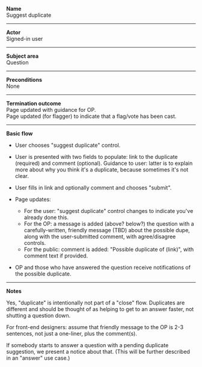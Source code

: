 **Name**  
Suggest duplicate

----

**Actor**  
Signed-in user 

----

**Subject area**  
Question

----

**Preconditions**  
None

----

**Termination outcome**  
Page updated with guidance for OP.  
Page updated (for flagger) to indicate that a flag/vote has been cast.

----

**Basic flow**

- User chooses "suggest duplicate" control.

- User is presented with two fields to populate: link to the duplicate (required) and comment (optional).  Guidance to user: latter is to explain more about why you think it's a duplicate, because sometimes it's not clear.

- User fills in link and optionally comment and chooses "submit".

- Page updates:
  - For the user: "suggest duplicate" control changes to indicate you've already done this.
  - For the OP: a message is added (above? below?) the question with a carefully-written, friendly message (TBD) about the possible dupe, along with the user-submitted comment, with agree/disagree controls.
  - For the public: comment is added: "Possible duplicate of (link)", with comment text if provided.

- OP and those who have answered the question receive notifications of the possible duplicate.

----

**Notes**

Yes, "duplicate" is intentionally not part of a "close" flow.  Duplicates are different and should be thought of as helping to get to an answer faster, not shutting a question down.

For front-end designers: assume that friendly message to the OP is 2-3 sentences, not just a one-liner, plus the comment(s).

If somebody starts to answer a question with a pending duplicate suggestion, we present a notice about that.  (This will be further described in an "answer" use case.)
